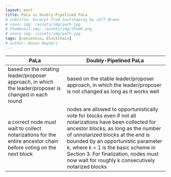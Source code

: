 ```yaml
---
layout: post
title: PaLa vs Doubly-Pipelined PaLa
# subtitle: Excerpt from Soulshaping by Jeff Brown
# cover-img: /assets/img/path.jpg
# thumbnail-img: /assets/img/thumb.png
# share-img: /assets/img/path.jpg
tags: [consensus, blockchain]
# author: Hasan Heydari
---
```


|PaLa | Doubly-Pipelined PaLa|
|-----|----------------------|
|based on the rotating leader/proposer approach, in which the leader/proposer is changed in each round | based on the stable leader/proposer approach, in which the leader/proposer is not changed as long as it works well|
|a correct node must wait to collect notarizations for the entire ancestor chain before voting on the next block|nodes are allowed to opportunistically vote for blocks even if not all notarizations have been collected for ancestor blocks, as long as the number of unnotarized blocks at the end is bounded by an opportunistic parameter k, where k = 1 is the basic scheme in Section 3. For finalization, nodes must now wait for roughly k consecutively notarized blocks|

